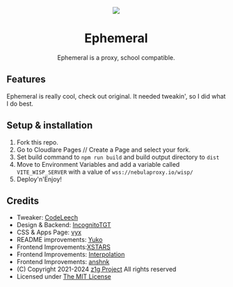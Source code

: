 <div>
  <p align="center">
    <img src="/public/icon.svg">
  </p>
  <h1 align="center">Ephemeral</h1>
  <p align="center">Ephemeral is a proxy, school compatible.</p>
</div>

## Features

Ephemeral is really cool, check out original.
It needed tweakin', so I did what I do best.

## Setup & installation

1. Fork this repo.
2. Go to Cloudlare Pages // Create a Page and select your fork.
3. Set build command to `npm run build` and build output directory to `dist`
4. Move to Environment Variables and add a variable called `VITE_WISP_SERVER` with a value of `wss://nebulaproxy.io/wisp/`
5. Deploy'n'Enjoy!

## Credits

- Tweaker: [CodeLeech](https:/github.com/upperint)
- Design & Backend: [IncognitoTGT](https://github.com/IncognitoTGT)
- CSS & Apps Page: [vyx](https://github.com/vbnm0)
- README improvements: [Yuko](https://github.com/yu6x)
- Frontend Improvements:[XSTARS](https://github.com/notplayingallday383)
- Frontend Improvements: [Interpolation](https://github.com/interpolation-0)
- Frontend Improvements: [anshnk](https://github.com/anshnk)
- (C) Copyright 2021-2024 [z1g Project](https://github.com/z1g-project/) All rights reserved
- Licensed under [The MIT License](https://github.com/z1g-project/ephemeral/blob/master/LICENSE)
